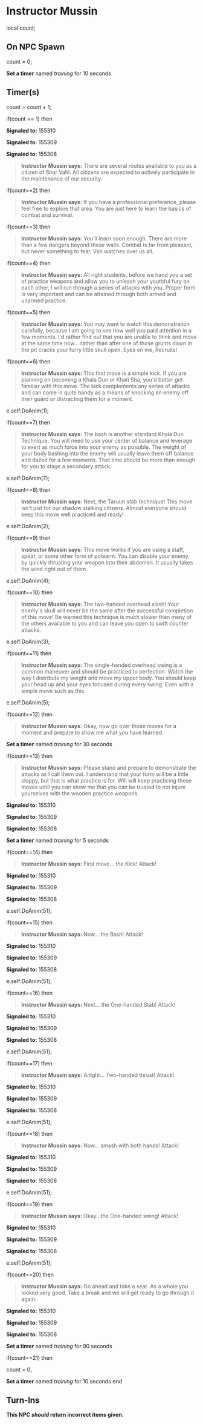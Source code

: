 # Instructor Mussin
local count;
## On NPC Spawn

count = 0;

**Set a timer** named *training* for 10 seconds
## Timer(s)

count = count + 1;

if(count == 1) then


**Signaled to:** 155310


**Signaled to:** 155309


**Signaled to:** 155308


>**Instructor Mussin says:** There are several routes available to you as a citizen of Shar Vahl. All citizens are expected to actively participate in the maintenance of our security.

if(count==2) then


>**Instructor Mussin says:** If you have a professional preference, please feel free to explore that area. You are just here to learn the basics of combat and survival.

if(count==3) then


>**Instructor Mussin says:** You'll learn soon enough. There are more than a few dangers beyond these walls. Combat is far from pleasant, but never something to fear. Vah watches over us all.

if(count==4) then


>**Instructor Mussin says:** All right students, before we hand you a set of practice weapons and allow you to unleash your youthful fury on each other, I will run through a series of attacks with you. Proper form is very important and can be attained through both armed and unarmed practice.

if(count==5) then


>**Instructor Mussin says:** You may want to watch this demonstration carefully, because I am going to see how well you paid attention in a few moments. I'd rather find out that you are unable to think and move at the same time now... rather than after one of those grunts down in the pit cracks your furry little skull open. Eyes on me, Recruits!

if(count==6) then


>**Instructor Mussin says:** This first move is a simple kick. If you are planning on becoming a Khala Dun or Khati Sha, you'd better get familiar with this move. The kick complements any series of attacks and can come in quite handy as a means of knocking an enemy off their guard or distracting them for a moment.


e.self:DoAnim(1); 

if(count==7) then


>**Instructor Mussin says:** The bash is another standard Khala Dun Technique. You will need to use your center of balance and leverage to exert as much force into your enemy as possible. The weight of your body bashing into the enemy will usually leave them off balance and dazed for a few moments. That time should be more than enough for you to stage a secondary attack.


e.self:DoAnim(7); 

if(count==8) then


>**Instructor Mussin says:** Next, the Taruun stab technique! This move isn't just for our shadow stalking citizens. Almost everyone should keep this move well practiced and ready!


e.self:DoAnim(2); 

if(count==9) then


>**Instructor Mussin says:** This move works if you are using a staff, spear, or some other form of polearm. You can disable your enemy, by quickly thrusting your weapon into their abdomen. It usually takes the wind right out of them.


e.self:DoAnim(4); 

if(count==10) then


>**Instructor Mussin says:** The two-handed overhead slash! Your enemy's skull will never be the same after the successful completion of this move! Be warned this technique is much slower than many of the others available to you and can leave you open to swift counter attacks.


e.self:DoAnim(3); 

if(count==11) then


>**Instructor Mussin says:** The single-handed overhead swing is a common maneuver and should be practiced to perfection. Watch the way I distribute my weight and move my upper body. You should keep your head up and your eyes focused during every swing. Even with a simple move such as this.


e.self:DoAnim(5); 

if(count==12) then


>**Instructor Mussin says:** Okay, now go over those moves for a moment and prepare to show me what you have learned.


**Set a timer** named *training* for 30 seconds

if(count==13) then


>**Instructor Mussin says:** Please stand and prepare to demonstrate the attacks as I call them out. I understand that your form will be a little sloppy, but that is what practice is for. Will will keep practicing these moves until you can show me that you can be trusted to not injure yourselves with the wooden practice weapons.


**Signaled to:** 155310


**Signaled to:** 155309


**Signaled to:** 155308


**Set a timer** named *training* for 5 seconds

if(count==14) then


>**Instructor Mussin says:** First move... the Kick! Attack!


**Signaled to:** 155310


**Signaled to:** 155309


**Signaled to:** 155308


e.self:DoAnim(51); 

if(count==15) then


>**Instructor Mussin says:** Now... the Bash! Attack!


**Signaled to:** 155310


**Signaled to:** 155309


**Signaled to:** 155308


e.self:DoAnim(51); 

if(count==16) then


>**Instructor Mussin says:** Next... the One-handed Stab! Attack!


**Signaled to:** 155310


**Signaled to:** 155309


**Signaled to:** 155308


e.self:DoAnim(51); 

if(count==17) then


>**Instructor Mussin says:** Arlight... Two-handed thrust! Attack!


**Signaled to:** 155310


**Signaled to:** 155309


**Signaled to:** 155308


e.self:DoAnim(51); 

if(count==18) then


>**Instructor Mussin says:** Now... smash with both hands! Attack!


**Signaled to:** 155310


**Signaled to:** 155309


**Signaled to:** 155308


e.self:DoAnim(51); 

if(count==19) then


>**Instructor Mussin says:** Okay...the One-handed swing! Attack!


**Signaled to:** 155310


**Signaled to:** 155309


**Signaled to:** 155308


e.self:DoAnim(51); 

if(count==20) then


>**Instructor Mussin says:** Go ahead and take a seat. As a whole you looked very good. Take a break and we will get ready to go through it again.


**Signaled to:** 155310


**Signaled to:** 155309


**Signaled to:** 155308


**Set a timer** named *training* for 90 seconds

if(count==21) then


count = 0;


**Set a timer** named *training* for 10 seconds
end

## Turn-Ins



**This NPC *should* return incorrect items given.**





